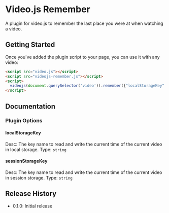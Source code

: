 # Video.js Remember

A plugin for video.js to remember the last place you were at when watching a video.

## Getting Started

Once you've added the plugin script to your page, you can use it with any video:

```html
<script src="video.js"></script>
<script src="videojs-remember.js"></script>
<script>
  videojs(document.querySelector('video')).remember({"localStorageKey": "videojs.remember.myvideo"});
</script>
```

## Documentation
### Plugin Options

#### localStorageKey
Desc: The key name to read and write the current time of the current video in local storage.
Type: `string`

#### sessionStorageKey
Desc: The key name to read and write the current time of the current video in session storage.
Type: `string`

## Release History

 - 0.1.0: Initial release
